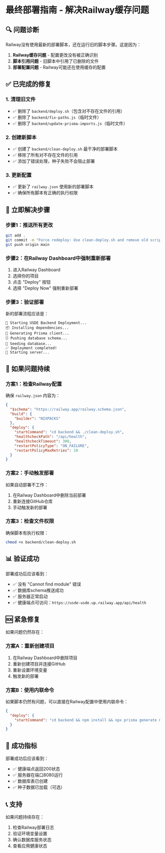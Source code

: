 # 最终部署指南 - 解决Railway缓存问题

## 🔍 问题诊断

Railway没有使用最新的部署脚本，还在运行旧的脚本步骤。这是因为：

1. **Railway缓存问题** - 配置更改没有被正确识别
2. **脚本引用问题** - 旧脚本中引用了已删除的文件
3. **部署配置问题** - Railway可能还在使用缓存的配置

## ✅ 已完成的修复

### 1. 清理旧文件
- ✅ 删除了 `backend/deploy.sh`（包含对不存在文件的引用）
- ✅ 删除了 `backend/fix-paths.js`（临时文件）
- ✅ 删除了 `backend/update-prisma-imports.js`（临时文件）

### 2. 创建新脚本
- ✅ 创建了 `backend/clean-deploy.sh` 最干净的部署脚本
- ✅ 移除了所有对不存在文件的引用
- ✅ 添加了错误处理，种子失败不会阻止部署

### 3. 更新配置
- ✅ 更新了 `railway.json` 使用新的部署脚本
- ✅ 确保所有脚本有正确的执行权限

## 🚀 立即解决步骤

### 步骤1：推送所有更改
```bash
git add .
git commit -m "Force redeploy: Use clean-deploy.sh and remove old scripts"
git push origin main
```

### 步骤2：在Railway Dashboard中强制重新部署
1. 进入Railway Dashboard
2. 选择你的项目
3. 点击 "Deploy" 按钮
4. 选择 "Deploy Now" 强制重新部署

### 步骤3：验证部署
新的部署流程应该是：
```
🚀 Starting USDE Backend Deployment...
📦 Installing dependencies...
🔧 Generating Prisma client...
🗄️ Pushing database schema...
🌱 Seeding database...
✅ Deployment completed!
🚀 Starting server...
```

## 🔧 如果问题持续

### 方案1：检查Railway配置
确保 `railway.json` 内容为：
```json
{
  "$schema": "https://railway.app/railway.schema.json",
  "build": {
    "builder": "NIXPACKS"
  },
  "deploy": {
    "startCommand": "cd backend && ./clean-deploy.sh",
    "healthcheckPath": "/api/health",
    "healthcheckTimeout": 300,
    "restartPolicyType": "ON_FAILURE",
    "restartPolicyMaxRetries": 10
  }
}
```

### 方案2：手动触发部署
如果自动部署不工作：
1. 在Railway Dashboard中删除当前部署
2. 重新连接GitHub仓库
3. 手动触发新的部署

### 方案3：检查文件权限
确保脚本有执行权限：
```bash
chmod +x backend/clean-deploy.sh
```

## 📊 验证成功

部署成功后应该看到：
- ✅ 没有 "Cannot find module" 错误
- ✅ 数据库schema推送成功
- ✅ 服务器正常启动
- ✅ 健康端点可访问：`https://usde-usde.up.railway.app/api/health`

## 🆘 紧急修复

如果问题仍然存在：

### 方案A：重新创建项目
1. 在Railway Dashboard中删除项目
2. 重新创建项目并连接GitHub
3. 重新设置环境变量
4. 触发新的部署

### 方案B：使用内联命令
如果脚本仍然有问题，可以直接在Railway配置中使用内联命令：
```json
{
  "deploy": {
    "startCommand": "cd backend && npm install && npx prisma generate && npx prisma db push && node prisma/seed-users.js || echo 'Seeding failed' && npm start"
  }
}
```

## 🎯 成功指标

部署成功后应该看到：
- ✅ 健康端点返回200状态
- ✅ 服务器在端口8080运行
- ✅ 数据库表已创建
- ✅ 种子数据已加载（可选）

## 📞 支持

如果问题持续存在：
1. 检查Railway部署日志
2. 验证环境变量设置
3. 确认数据库服务状态
4. 查看应用健康状态 